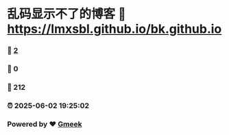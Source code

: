 # 乱码显示不了的博客 :link: https://lmxsbl.github.io/bk.github.io 
### :page_facing_up: [2](https://lmxsbl.github.io/bk.github.io/tag.html) 
### :speech_balloon: 0 
### :hibiscus: 212 
### :alarm_clock: 2025-06-02 19:25:02 
### Powered by :heart: [Gmeek](https://github.com/Meekdai/Gmeek)
